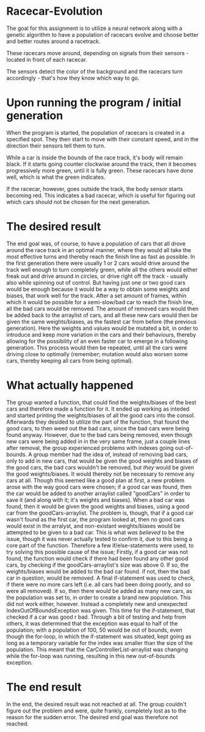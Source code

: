 # Racecar-Evolution
The goal for this assignment is to utilize a neural network along with a genetic algorithm
to have a population of racecars evolve and choose better and better routes around a racetrack.

These racecars move around, depending on signals from their sensors - located in front of each racecar.

The sensors detect the color of the background and the racecars turn accordingly - that's how they know which way to go.

# Upon running the program / initial generation
When the program is started, the population of racecars is created in a specified spot. They then start to move with their constant speed, and in the direction their sensors tell them to turn.

While a car is inside the bounds of the race track, it's body will remain black. If it starts going counter clockwise around the track, then it becomes progressively more green, until it is fully green. These racecars have done well, which is what the green indicates.

If the racecar, however, goes outside the track, the body sensor starts becoming red. This indicates a bad racecar, which is useful for figuring out which cars should not be chosen for the next generation.

# The desired result
The end goal was, of course, to have a population of cars that all drove around the race track in an optimal manner, where they would all take the most effective turns and thereby reach the finish line as fast as possible. In the first generation there were usually 1 or 2 cars would drive around the track well enough to turn completely green, while all the others would either freak out and drive around in circles, or drive right off the track - usually also while spinning out of control. But having just one or two good cars would be enough because it would be a way to obtain some weights and biases, that work well for the track.
After a set amount of frames, within which it would be possible for a semi-slow/bad car to reach the finish line, all the bad cars would be removed. The amount of removed cars would then be added back to the arraylist of cars, and all these new cars would then be given the same weights/biases, as the fastest car from before (the previous generation). Here the weights and values would be mutated a bit, in order to introduce and keep more variation in the cars and their behaviours, thereby allowing for the possibility of an even faster car to emerge in a following generation.
This process would then be repeated, until all the cars were driving close to optimally (remember; mutation would also worsen some cars, thereby keeping all cars from being optimal).

# What actually happened
The group wanted a function, that could find the weights/biases of the best cars and therefore made a function for it. It ended up working as inteded and started printing the weights/biases of all the good cars into the consol. Afterwards they desided to utilize the part of the function, that found the good cars, to then weed out the bad cars, since the bad cars were being found anyway. 
However, due to the bad cars being removed, even though new cars were being added in in the very same frame, just a couple lines after removal, the group experienced problems with indexes going out-of-bounds. A group member had the idea of, instead of removing bad cars, only to add in new cars, that would be given the good weights and biases of the good cars, the bad cars wouldn't be removed, but *they* would be given the good weights/biases. It would thereby not be necessary to remove any cars at all.
Though this seemed like a good plan at first, a new problem arose with the way good cars were chosen; if a good car was found, then the car would be added to another arraylist called "goodCars" in order to save it (and along with it; it's weights and biases). When a bad car was found, then it would be given the good weights and biases, using a good car from the goodCars-arraylist. The problem is, though, that if a good car wasn't found as the first car, the program looked at, then no good cars would exist in the arralyst, and non-existant weights/biases would be attempted to be given to a bad car. This is what *was believed* to be the issue, though it was never actually tested to confirm it, due to this being a core part of the function. Therefore a few if/else-statements were used, to try solving this possible cause of the issue;
Firstly, if a good car was not found, the function would check if there had been found any other good cars, by checking if the goodCars-arraylist's size was above 0. If so, the weights/biases would be added to the bad car found. if not, then the bad car in question, would be removed. A final if-statement was used to check, if there were no more cars left (i.e. all cars had been doing poorly, and so were all removed). If so, then there would be added as many new cars, as the population was set to, in order to create a brand new population.
This did not work either, however. Instead a completely new and unexpected IndexOutOfBoundsException was given. This time for the if-statement, that checked if a car was good r bad. Through a bit of testing and help from others, it was determined that the exception was equal to half of the population; with a population of 100, 50 would be out of bounds, even though the for-loop, in which the if-statement was situated, kept going as long as a temporary variable for the index was smaller than the size of the population. This meant that the CarControllerList-arraylist was changing while the for-loop was running, resulting in this new out-of-bounds exception.

# The end result
In the end, the desired result was not reached at all. The group couldn't figure out the problem and were, quite frankly, completely lost as to the reason for the sudden error. The desired end goal was therefore not reached.
